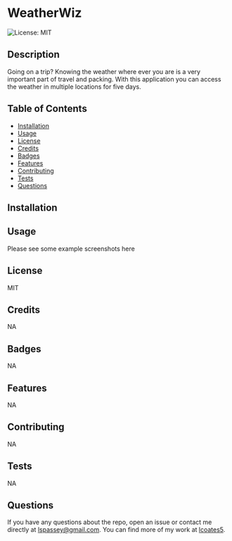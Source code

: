 # WeatherWiz
  ![License: MIT](https://img.shields.io/badge/License-MIT-yellow.svg)

  ## Description
  Going on a trip? Knowing the weather where ever you are is a very important part of travel and packing.  With this application you can access the weather in  multiple locations for five days. 

  ## Table of Contents
  * [Installation](#installation)
  * [Usage](#usage)
  * [License](#license)
  * [Credits](#credits)
  * [Badges](#badges)
  * [Features](#features)
  * [Contributing](#contributing)
  * [Tests](#tests)
  * [Questions](#questions)
  
  ## Installation
  

  ## Usage
  Please see some example screenshots here

  ## License
  MIT

  ## Credits
  NA

  ## Badges
  NA
  
  ## Features
  NA

  ## Contributing
  NA

  ## Tests
  NA

  ## Questions
  If you have any questions about the repo, open an issue or contact me directly at [lspassey@gmail.com](mailto:lspassey@gmail.com). 
  You can find more of my work at [lcoates5](https://github.com/lcoates5).
  